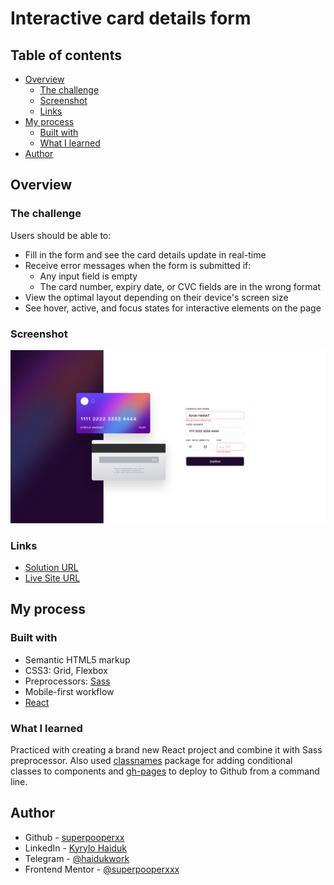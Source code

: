 # Interactive card details form 

## Table of contents

- [Overview](#overview)
  - [The challenge](#the-challenge)
  - [Screenshot](#screenshot)
  - [Links](#links)
- [My process](#my-process)
  - [Built with](#built-with)
  - [What I learned](#what-i-learned)
- [Author](#author)

## Overview

### The challenge

Users should be able to:

- Fill in the form and see the card details update in real-time
- Receive error messages when the form is submitted if:
  - Any input field is empty
  - The card number, expiry date, or CVC fields are in the wrong format
- View the optimal layout depending on their device's screen size
- See hover, active, and focus states for interactive elements on the page

### Screenshot

![](demo.png)


### Links

- [Solution URL](https://github.com/superpooperxxx/payment-react)
- [Live Site URL](https://superpooperxxx.github.io/payment-react/)

## My process

### Built with

- Semantic HTML5 markup
- CSS3: Grid, Flexbox
- Preprocessors: [Sass](https://sass-lang.com)
- Mobile-first workflow
- [React](https://reactjs.org/)

### What I learned

Practiced with creating a brand new React project and combine it with Sass preprocessor. Also used [classnames](https://www.npmjs.com/package/classnames) package for adding conditional classes to components and [gh-pages](https://www.npmjs.com/package/gh-pages) to deploy to Github from a command line.

## Author

- Github - [superpooperxx](https://github.com/superpooperxxx)
- LinkedIn - [Kyrylo Haiduk](https://www.linkedin.com/in/kyrylo-haiduk/)
- Telegram - [@haidukwork](https://t.me/haidukwork)
- Frontend Mentor - [@superpooperxxx](https://www.frontendmentor.io/profile/superpooperxxx)

